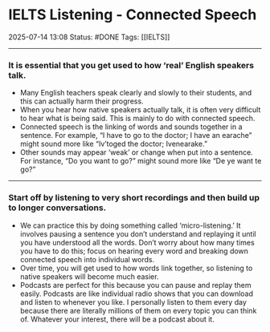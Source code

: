 # IELTS Listening - Connected Speech

2025-07-14 13:08
Status: #DONE 
Tags: [[IELTS]]

---
### It is essential that you get used to how ‘real’ English speakers talk.

- Many English teachers speak clearly and slowly to their students, and this can actually harm their progress.
- When you hear how native speakers actually talk, it is often very difficult to hear what is being said. This is mainly to do with connected speech.
- Connected speech is the linking of words and sounds together in a sentence. For example, “I have to go to the doctor; I have an earache” might sound more like “Iv’toged the doctor; Ivenearake.”
- Other sounds may appear ‘weak’ or change when put into a sentence. For instance, “Do you want to go?” might sound more like “De ye want te go?”

---

### Start off by listening to very short recordings and then build up to longer conversations.

- We can practice this by doing something called ‘micro-listening.’ It involves pausing a sentence you don’t understand and replaying it until you have understood all the words. Don’t worry about how many times you have to do this; focus on hearing every word and breaking down connected speech into individual words.
- Over time, you will get used to how words link together, so listening to native speakers will become much easier.
- Podcasts are perfect for this because you can pause and replay them easily. Podcasts are like individual radio shows that you can download and listen to whenever you like. I personally listen to them every day because there are literally millions of them on every topic you can think of. Whatever your interest, there will be a podcast about it.